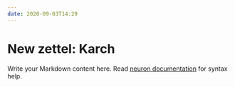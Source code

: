 ```yaml
---
date: 2020-09-03T14:29
---
```


# New zettel: Karch

Write your Markdown content here. Read [neuron documentation](https://neuron.zettel.page/2011404.html) for syntax help.

